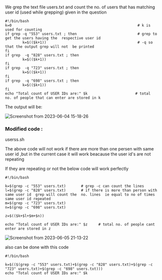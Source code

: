 We grep the text file users.txt and count the no. of users that has matching user id (used while grepping) given in the question 
```
#!/bin/bash
k=0                                                          # k is used for counting
if grep -q "553" users.txt ; then                            # grep to get the users having the  respective user id 
        k=$(($k+1))                                          # -q so that the output grep will not  be printed
fi
if grep  -q "828" users.txt ; then
        k=$(($k+1))
fi
if grep  -q "723" users.txt ; then
        k=$(($k+1))
fi
if grep  -q "698" users.txt ; then
        k=$(($k+1))
fi
echo "Total count of USER IDs are:" $k                      # total no. of people that can enter are stored in k
```

The output will be:

![Screenshot from 2023-06-04 15-18-26](https://github.com/HarinandanAM/C-Cube-Recruitment-23/assets/116416113/6c632ea7-3176-48f0-a404-35c9b9127edc)

### Modified code :
userss.sh

The above code will not work if there are more than one persen with same user id ,but in the current case it will work beacause the user id's are not repeating

If they are repeating or not the below code will work perfectly

```
#!/bin/bash

k=$(grep -c "553" users.txt)       # grep -c can count the lines 
l=$(grep -c "828" users.txt)       # if there is more than person with same user id  grep will count the  no. lines  ie equal to no of times same user id repeated  
m=$(grep -c "723" users.txt)
n=$(grep -c "698" users.txt)

z=$(($k+$l+$m+$n))

echo "Total count of USER IDs are:" $z     # total no. of people cant enter are stored in z
```
![Screenshot from 2023-06-05 21-13-22](https://github.com/HarinandanAM/C-Cube-Recruitment-23/assets/116416113/7e6bbef9-e183-4d6d-896d-0738f3c7583d)

also can be done with this code
```
#!/bin/bash

k=$(($(grep -c "553" users.txt)+$(grep -c "828" users.txt)+$(grep -c "723" users.txt)+$(grep -c "698" users.txt)))
echo "Total count of USER IDs are:" $k   
```




